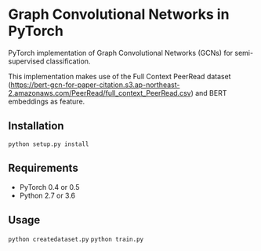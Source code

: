 Graph Convolutional Networks in PyTorch
====

PyTorch implementation of Graph Convolutional Networks (GCNs) for semi-supervised classification.

This implementation makes use of the Full Context PeerRead dataset (https://bert-gcn-for-paper-citation.s3.ap-northeast-2.amazonaws.com/PeerRead/full_context_PeerRead.csv) and BERT embeddings as feature.

## Installation

```python setup.py install```

## Requirements

  * PyTorch 0.4 or 0.5
  * Python 2.7 or 3.6

## Usage
```python createdataset.py```
```python train.py```
